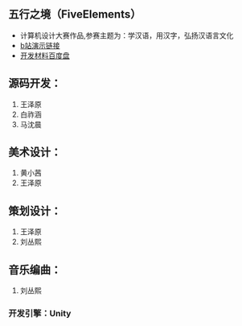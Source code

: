 ## 五行之境（FiveElements）
* 计算机设计大赛作品,参赛主题为：学汉语，用汉字，弘扬汉语言文化
* [b站演示链接](https://www.bilibili.com/video/BV1cL4y1E7YJ?spm_id_from=333.999.0.0)
* [开发材料百度盘](https://pan.baidu.com/s/1f2MFYYjRmDe0wYHO266sQw?pwd=1111)
 ## 源码开发：
1. 王泽原
2. 白祚涵
3. 马沈晨
## 美术设计：
1. 黄小茜
2. 王泽原
## 策划设计：
1. 王泽原
2. 刘丛熙
## 音乐编曲：
1. 刘丛熙

### 开发引擎：Unity
